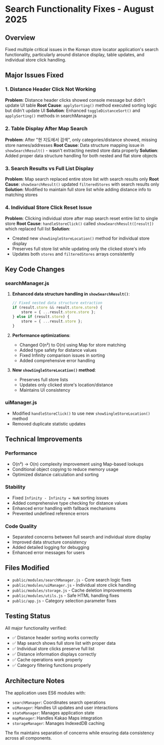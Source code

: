 # Search Functionality Fixes - August 2025

## Overview
Fixed multiple critical issues in the Korean store locator application's search functionality, particularly around distance display, table updates, and individual store click handling.

## Major Issues Fixed

### 1. Distance Header Click Not Working
**Problem**: Distance header clicks showed console message but didn't update UI table
**Root Cause**: `applySorting()` method executed sorting logic but didn't update UI
**Solution**: Enhanced `toggleDistanceSort()` and `applySorting()` methods in searchManager.js

### 2. Table Display After Map Search
**Problem**: After "현 지도에서 검색", only categories/distance showed, missing store names/addresses
**Root Cause**: Data structure mapping issue in `showSearchResult()` - wasn't extracting nested store data properly
**Solution**: Added proper data structure handling for both nested and flat store objects

### 3. Search Results vs Full List Display
**Problem**: Map search replaced entire store list with search results only
**Root Cause**: `showSearchResult()` updated `filteredStores` with search results only
**Solution**: Modified to maintain full store list while adding distance info to matching stores

### 4. Individual Store Click Reset Issue
**Problem**: Clicking individual store after map search reset entire list to single store
**Root Cause**: `handleStoreClick()` called `showSearchResult([result])` which replaced full list
**Solution**: 
- Created new `showSingleStoreLocation()` method for individual store display
- Preserves full store list while updating only the clicked store's info
- Updates both `stores` and `filteredStores` arrays consistently

## Key Code Changes

### searchManager.js
1. **Enhanced data structure handling in `showSearchResult()`**:
   ```javascript
   // Fixed nested data structure extraction
   if (result.store && result.store.store) {
       store = { ...result.store.store };
   } else if (result.store) {
       store = { ...result.store };
   }
   ```

2. **Performance optimizations**:
   - Changed O(n²) to O(n) using Map for store matching
   - Added type safety for distance values
   - Fixed Infinity comparison issues in sorting
   - Added comprehensive error handling

3. **New `showSingleStoreLocation()` method**:
   - Preserves full store lists
   - Updates only clicked store's location/distance
   - Maintains UI consistency

### uiManager.js
- Modified `handleStoreClick()` to use new `showSingleStoreLocation()` method
- Removed duplicate statistic updates

## Technical Improvements

### Performance
- O(n²) → O(n) complexity improvement using Map-based lookups
- Conditional object copying to reduce memory usage
- Optimized distance calculation and sorting

### Stability  
- Fixed `Infinity - Infinity = NaN` sorting issues
- Added comprehensive type checking for distance values
- Enhanced error handling with fallback mechanisms
- Prevented undefined reference errors

### Code Quality
- Separated concerns between full search and individual store display
- Improved data structure consistency
- Added detailed logging for debugging
- Enhanced error messages for users

## Files Modified
- `public/modules/searchManager.js` - Core search logic fixes
- `public/modules/uiManager.js` - Individual store click handling
- `public/modules/storage.js` - Cache deletion improvements
- `public/modules/utils.js` - Safe HTML handling fixes
- `public/app.js` - Category selection parameter fixes

## Testing Status
All major functionality verified:
- ✅ Distance header sorting works correctly
- ✅ Map search shows full store list with proper data
- ✅ Individual store clicks preserve full list
- ✅ Distance information displays correctly
- ✅ Cache operations work properly
- ✅ Category filtering functions properly

## Architecture Notes
The application uses ES6 modules with:
- `searchManager`: Coordinates search operations
- `uiManager`: Handles UI updates and user interactions  
- `stateManager`: Manages application state
- `mapManager`: Handles Kakao Maps integration
- `storageManager`: Manages IndexedDB caching

The fix maintains separation of concerns while ensuring data consistency across all components.